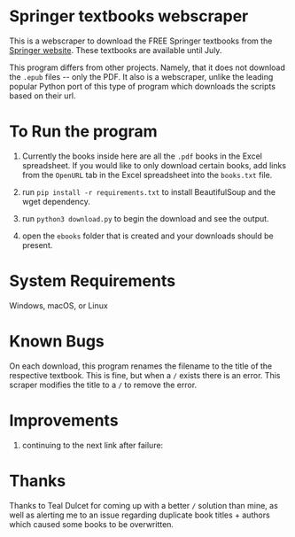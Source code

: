 # Springer textbooks webscraper

This is a webscraper to download the FREE Springer textbooks from the [Springer website](https://docs.google.com/spreadsheets/d/1JG1J1pynfh0NLWVsDX8Y9MhJoHSVoQX95IrU9uv4Qnw/edit#gid=1612330180). These textbooks are available until July.

This program differs from other projects. Namely, that it does not download the `.epub` files -- only the PDF. It also is a webscraper, unlike the leading popular Python port of this type of program which downloads the scripts based on their url.

# To Run the program

1) Currently the books inside here are all the `.pdf` books in the Excel spreadsheet. If you would like to only download certain books, 
add links from the `OpenURL` tab in the Excel spreadsheet into the `books.txt` file.

2) run `pip install -r requirements.txt` to install BeautifulSoup and the wget dependency.

3) run `python3 download.py` to begin the download and see the output.

4) open the `ebooks` folder that is created and your downloads should be present.

# System Requirements
Windows, macOS, or Linux

# Known Bugs
On each download, this program renames the filename to the title of the respective textbook.
This is fine, but when a `/` exists there is an error. This scraper modifies the title to a `/` to remove the error.

# Improvements
1) continuing to the next link after failure:

# Thanks

Thanks to Teal Dulcet for coming up with a better `/` solution than mine, as well as alerting me to an issue regarding duplicate book titles + authors
which caused some books to be overwritten.
